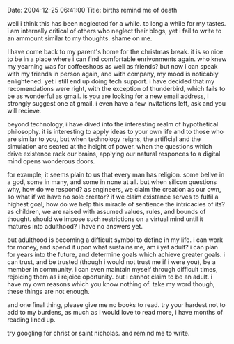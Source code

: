 Date: 2004-12-25 06:41:00
Title: births remind me of death

well i think this has been neglected for a while. to long a while for my
tastes. i am internally critical of others who neglect their blogs, yet
i fail to write to an ammount similar to my thoughts. shame on me.

I have come back to my parent's home for the christmas break. it is so
nice to be in a place where i can find comfortable enrivonments again.
who knew my yearning was for coffeeshops as well as friends? but now i
can speak with my friends in person again, and with company, my mood is
noticably enlightened. yet i still end up doing tech support. i have
decided that my recomendations were right, with the exception of
thunderbird, which fails to be as wonderful as gmail. is you are looking
for a new email address, i strongly suggest one at gmail. i even have a
few invitations left, ask and you will recieve.

beyond technology, i have dived into the interesting realm of
hypothetical philosophy. it is interesting to apply ideas to your own
life and to those who are similar to you, but when technology reigns,
the artificial and the simulation are seated at the height of power.
when the questions which drive existence rack our brains, applying our
natural responces to a digital mind opens wonderous doors.

for example, it seems plain to us that every man has religion. some
belive in a god, some in many, and some in none at all. but when silicon
questions why, how do we respond? as engineers, we claim the creation as
our own, so what if we have no sole creator? if we claim existance
serves to fulfil a highest goal, how do we help this miracle of
sentience the intricacies of its? as children, we are raised with
assumed values, rules, and bounds of thought. should we impose such
restrictions on a virtual mind until it matures into adulthood? i have
no answers yet.

but adulthood is becoming a difficult symbol to define in my life. i can
work for money, and spend it upon what sustains me, am i yet adult? i
can plan for years into the future, and determine goals which achieve
greater goals. i can trust, and be trusted (though i would not trust me
if i were you), be a member in community. i can even maintain myself
through difficult times, rejoicing them as i rejoice oportunity. but i
cannot claim to be an adult. i have my own reasons which you know
nothing of. take my word though, these things are not enough.

and one final thing, please give me no books to read. try your hardest
not to add to my burdens, as much as i would love to read more, i have
months of reading lined up.

try googling for christ or saint nicholas. and remind me to write.
